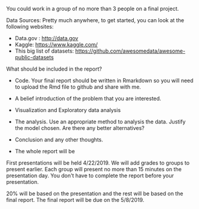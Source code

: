 You could work in a group of no more than 3 people on a final project.

Data Sources: Pretty much anywhere, to get started, you can look at the following websites:

- Data.gov : http://data.gov
- Kaggle: https://www.kaggle.com/
- This big list of datasets: https://github.com/awesomedata/awesome-public-datasets

What should be included in the report?

- Code. Your final report should be written in Rmarkdown so you will need to upload the Rmd file to github and share with me.

- A belief introduction of the problem that you are interested.

- Visualization and Exploratory data analysis

- The analysis. Use an appropriate method to analysis the data. Justify the model chosen. Are there any better alternatives?

- Conclusion and any other thoughts.

- The whole report will be 

First presentations will be held 4/22/2019. We will add grades to groups to present earlier. Each group will present no more than 15 minutes on the presentation day. You don't have to complete the report before your presentation.

20% will be based on the presentation and the rest will be based on the final report. The final report will be due on the 5/8/2019.
